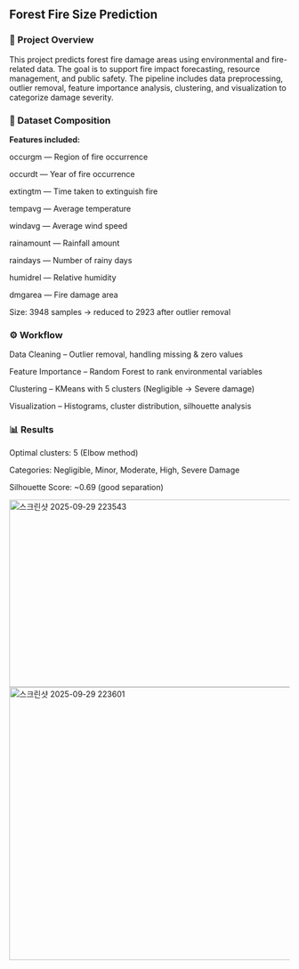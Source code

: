 ## Forest Fire Size Prediction
### 📌 Project Overview

This project predicts forest fire damage areas using environmental and fire-related data.
The goal is to support fire impact forecasting, resource management, and public safety.
The pipeline includes data preprocessing, outlier removal, feature importance analysis, clustering, and visualization to categorize damage severity.

### 📂 Dataset Composition

**Features included:**

occurgm — Region of fire occurrence

occurdt — Year of fire occurrence

extingtm — Time taken to extinguish fire

tempavg — Average temperature

windavg — Average wind speed

rainamount — Rainfall amount

raindays — Number of rainy days

humidrel — Relative humidity

dmgarea — Fire damage area

Size: 3948 samples → reduced to 2923 after outlier removal

### ⚙️ Workflow

Data Cleaning – Outlier removal, handling missing & zero values

Feature Importance – Random Forest to rank environmental variables

Clustering – KMeans with 5 clusters (Negligible → Severe damage)

Visualization – Histograms, cluster distribution, silhouette analysis

### 📊 Results

Optimal clusters: 5 (Elbow method)

Categories: Negligible, Minor, Moderate, High, Severe Damage

Silhouette Score: ~0.69 (good separation)

<img width="899" height="337" alt="스크린샷 2025-09-29 223543" src="https://github.com/user-attachments/assets/209da55c-f90d-4d15-b723-6b9176acd68f" />

<img width="658" height="491" alt="스크린샷 2025-09-29 223601" src="https://github.com/user-attachments/assets/28840e55-f025-40df-a31f-9ad2e6690030" />
